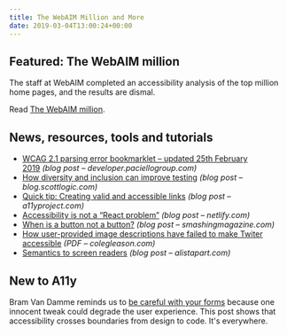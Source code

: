 ```yaml
---
title: The WebAIM Million and More
date: 2019-03-04T13:00:24+00:00
---
```


## Featured: The WebAIM million

The staff at WebAIM completed an accessibility analysis of the top million home pages, and the results are dismal.

Read [The WebAIM million](https://webaim.org/projects/million/).

## News, resources, tools and tutorials

- [WCAG 2.1 parsing error bookmarklet – updated 25th February 2019](https://developer.paciellogroup.com/blog/2019/02/wcag-2-0-parsing-error-bookmarklet/) *(blog post – developer.paciellogroup.com)*
- [How diversity and inclusion can improve testing](https://blog.scottlogic.com/2019/02/25/how-diversity-and-inclusion-can-improve-testing.html) *(blog post – blog.scottlogic.com)*
- [Quick tip: Creating valid and accessible links](https://a11yproject.com/posts/creating-valid-and-accessible-links/) *(blog post – a11yproject.com)*
- [Accessibility is not a “React problem”](https://www.netlify.com/blog/2019/02/25/accessibility-is-not-a-react-problem/) *(blog post – netlify.com)*
- [When is a button not a button?](https://www.smashingmagazine.com/2019/02/buttons-interfaces/) *(blog post – smashingmagazine.com)*
- [How user-provided image descriptions have failed to make Twiter accessible](https://www.colegleason.com/static/papers/TwitterImageDescriptions_WebConf2019.pdf) *(PDF – colegleason.com)*
- [Semantics to screen readers](https://alistapart.com/article/semantics-to-screen-readers) *(blog post – alistapart.com)*

## New to A11y

Bram Van Damme reminds us to [be careful with your forms](https://www.bram.us/2019/01/18/building-better-forms-by-not-taking-away-affordances/) because one innocent tweak could degrade the user experience. This post shows that accessibility crosses boundaries from design to code. It's everywhere.
